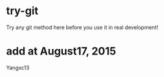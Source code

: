 # try-git
Try any git method here before you use it in real development!  

# add at August17, 2015
Yangxc13
